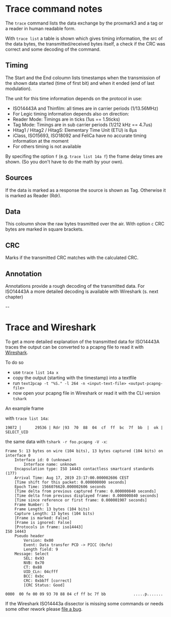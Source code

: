 # Trace command notes

The `trace` command lists the data exchange by the proxmark3 and a tag or a reader in human readable form.

With `trace list` a table is shown which gives timing information, the src of the data bytes, the transmitted/received bytes itself, a check if the CRC was correct and some decoding of the command.

## Timing

The Start and the End coloumn lists timestamps when the transmission of the shown data started (time of first bit) and when it ended (end of last modulation).

The unit for this time information depends on the protocol in use:

* ISO14443A and Thinfilm: all times are in carrier periods (1/13.56MHz)
* For Legic timing information depends also on direction:
 * Reader Mode: Timings are in ticks (1us == 1.5ticks)
 * Tag Mode: Timings are in sub carrier periods (1/212 kHz == 4.7us)
* Hitag1 / Hitag2 / HitagS: Elementary Time Unit (ETU) is 8µs
* iClass, ISO15693, ISO18092 and FeliCa have no accurate timing information at the moment
* For others timing is not available

By specifing the option ```f``` (e.g. ```trace list 14a f```) the frame delay times are shown. (So you don't have to do the math by your own).

## Sources

If the data is marked as a response the source is shown as Tag. Otherwise it is marked as Reader (Rdr).

## Data

This coloumn show the raw bytes trasmitted over the air. With option ```c``` CRC bytes are marked in square brackets.

## CRC

Marks if the transmitted CRC matches with the calculated CRC.

## Annotation

Annotations provide a rough decoding of the transmitted data. For ISO14443A a more detailed decoding is available with Wireshark (s. next chapter)


--

# Trace and Wireshark

To get a more detailed explanation of the transmitted data for ISO14443A traces the output can be converted to a pcapng file to read it with [Wireshark](https://www.wireshark.org/).

To do so

* use `trace list 14a x`
* copy the output (starting with the timestamp) into a textfile
* run `text2pcap -t "%S." -l 264 -n <input-text-file> <output-pcapng-file>`
* now open your pcapng file in Wireshark or read it with the CLI version `tshark`

An example frame

with `trace list 14a`:

```
19072 |      29536 | Rdr |93  70  88  04  cf  ff  bc  7f  bb  |  ok | SELECT_UID
```

the same data with `tshark -r foo.pcapng -V -x`:

```
Frame 5: 13 bytes on wire (104 bits), 13 bytes captured (104 bits) on interface 0
    Interface id: 0 (unknown)
        Interface name: unknown
    Encapsulation type: ISO 14443 contactless smartcard standards (177)
    Arrival Time: Aug 17, 2019 23:17:00.000002606 CEST
    [Time shift for this packet: 0.000000000 seconds]
    Epoch Time: 1566076620.000002606 seconds
    [Time delta from previous captured frame: 0.000000840 seconds]
    [Time delta from previous displayed frame: 0.000000840 seconds]
    [Time since reference or first frame: 0.000001907 seconds]
    Frame Number: 5
    Frame Length: 13 bytes (104 bits)
    Capture Length: 13 bytes (104 bits)
    [Frame is marked: False]
    [Frame is ignored: False]
    [Protocols in frame: iso14443]
ISO 14443
    Pseudo header
        Version: 0x00
        Event: Data transfer PCD -> PICC (0xfe)
        Length field: 9
    Message: Select
        SEL: 0x93
        NVB: 0x70
        CT: 0x88
        UID_CLn: 04cfff
        BCC: 0xbc
        CRC: 0xbb7f [correct]
        [CRC Status: Good]

0000  00 fe 00 09 93 70 88 04 cf ff bc 7f bb            .....p.......
```

If the Wireshark ISO14443a dissector is missing some commands or needs some other rework please [file a bug](https://bugs.wireshark.org/bugzilla/).
